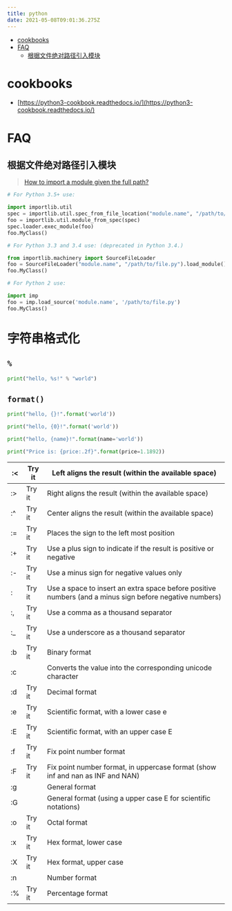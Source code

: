 ```yaml
---
title: python
date: 2021-05-08T09:01:36.275Z
---
```


- [cookbooks](#cookbooks)
- [FAQ](#faq)
  - [根据文件绝对路径引入模块](#根据文件绝对路径引入模块)

# cookbooks

- [https://python3-cookbook.readthedocs.io/](https://python3-cookbook.readthedocs.io/)

# FAQ

## 根据文件绝对路径引入模块

> [How to import a module given the full path?](https://stackoverflow.com/questions/67631/how-to-import-a-module-given-the-full-path)

```py
# For Python 3.5+ use:

import importlib.util
spec = importlib.util.spec_from_file_location("module.name", "/path/to/file.py")
foo = importlib.util.module_from_spec(spec)
spec.loader.exec_module(foo)
foo.MyClass()

# For Python 3.3 and 3.4 use: (deprecated in Python 3.4.)

from importlib.machinery import SourceFileLoader
foo = SourceFileLoader("module.name", "/path/to/file.py").load_module()
foo.MyClass()

# For Python 2 use:

import imp
foo = imp.load_source('module.name', '/path/to/file.py')
foo.MyClass()
```

# 字符串格式化

## `%` 

```python
print("hello, %s!" % "world")
```

## `format()`

```python
print("hello, {}!".format('world'))

print("hello, {0}!".format('world'))

print("hello, {name}!".format(name='world'))

print("Price is: {price:.2f}".format(price=1.1892))
```

| :<  | Try it | Left aligns the result (within the available space)                                                     |
| --- | ------ | ------------------------------------------------------------------------------------------------------- |
| :>  | Try it | Right aligns the result (within the available space)                                                    |
| :^  | Try it | Center aligns the result (within the available space)                                                   |
| :=  | Try it | Places the sign to the left most position                                                               |
| :+  | Try it | Use a plus sign to indicate if the result is positive or negative                                       |
| :-  | Try it | Use a minus sign for negative values only                                                               |
| :   | Try it | Use a space to insert an extra space before positive numbers (and a minus sign before negative numbers) |
| :,  | Try it | Use a comma as a thousand separator                                                                     |
| :_  | Try it | Use a underscore as a thousand separator                                                                |
| :b  | Try it | Binary format                                                                                           |
| :c  |        | Converts the value into the corresponding unicode character                                             |
| :d  | Try it | Decimal format                                                                                          |
| :e  | Try it | Scientific format, with a lower case e                                                                  |
| :E  | Try it | Scientific format, with an upper case E                                                                 |
| :f  | Try it | Fix point number format                                                                                 |
| :F  | Try it | Fix point number format, in uppercase format (show inf and nan as INF and NAN)                          |
| :g  |        | General format                                                                                          |
| :G  |        | General format (using a upper case E for scientific notations)                                          |
| :o  | Try it | Octal format                                                                                            |
| :x  | Try it | Hex format, lower case                                                                                  |
| :X  | Try it | Hex format, upper case                                                                                  |
| :n  |        | Number format                                                                                           |
| :%  | Try it | Percentage format                                                                                       |

